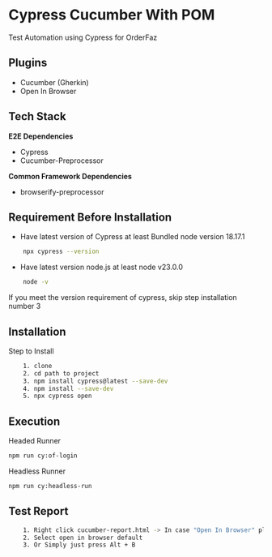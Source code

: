 
# Cypress Cucumber With POM

Test Automation using Cypress for OrderFaz

## Plugins

- Cucumber (Gherkin)
- Open In Browser

## Tech Stack

**E2E Dependencies** 

- Cypress 
- Cucumber-Preprocessor

**Common Framework Dependencies** 

- browserify-preprocessor

## Requirement Before Installation

- Have latest version of Cypress at least Bundled node version 18.17.1
```bash
    npx cypress --version
```
- Have latest version node.js at least node v23.0.0
```bash
    node -v
```
If you meet the version requirement of cypress, skip step installation number 3

## Installation

Step to Install 

```bash
    1. clone
    2. cd path to project
    3. npm install cypress@latest --save-dev
    4. npm install --save-dev
    5. npx cypress open
```
    
## Execution

Headed Runner
```bash
npm run cy:of-login
```
Headless Runner
```bash
npm run cy:headless-run
```

## Test Report

```bash
    1. Right click cucumber-report.html -> In case "Open In Browser" plugin already installed
    2. Select open in browser default
    3. Or Simply just press Alt + B
```
